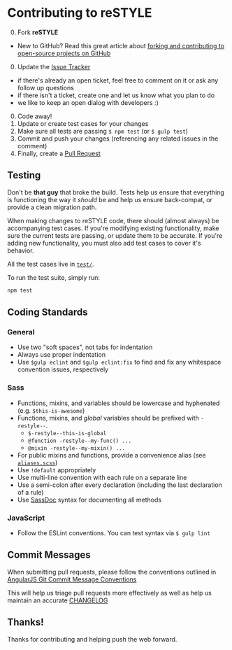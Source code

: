 # Contributing to reSTYLE

0. Fork **reSTYLE**
  - New to GitHub? Read this great article about [forking and contributing to open-source projects on GitHub](https://help.github.com/articles/fork-a-repo)
0. Update the [Issue Tracker](http://github.com/eoneill/eyeglass-restyle/issues)
  - if there's already an open ticket, feel free to comment on it or ask any follow up questions
  - if there isn't a ticket, create one and let us know what you plan to do
  - we like to keep an open dialog with developers :)
0. Code away!
0. Update or create test cases for your changes
0. Make sure all tests are passing `$ npm test` (or `$ gulp test`)
0. Commit and push your changes (referencing any related issues in the comment)
0. Finally, create a [Pull Request](https://help.github.com/articles/creating-a-pull-request)

## Testing

Don't be **that guy** that broke the build. Tests help us ensure that everything is functioning the way it _should_ be and help us ensure back-compat, or provide a clean migration path.

When making changes to reSTYLE code, there should (almost always) be accompanying test cases. If you're modifying existing functionality, make sure the current tests are passing, or update them to be accurate.
If you're adding new functionality, you must also add test cases to cover it's behavior.

All the test cases live in [`test/`](./test).

To run the test suite, simply run:

```sh
npm test
```

## Coding Standards

### General

- Use two "soft spaces", not tabs for indentation
- Always use proper indentation
- Use `$gulp eclint` and `$gulp eclint:fix` to find and fix any whitespace convention issues, respectively

### Sass

- Functions, mixins, and variables should be lowercase and hyphenated (e.g. `$this-is-awesome`)
- Functions, mixins, and _global_ variables should be prefixed with `-restyle--`.
  - `$-restyle--this-is-global`
  - `@function -restyle--my-func() ...`
  - `@mixin -restyle--my-mixin() ...`
- For public mixins and functions, provide a convenience alias (see [`aliases.scss`](./sass/aliases.scss))
- Use `!default` appropriately
- Use multi-line convention with each rule on a separate line
- Use a semi-colon after every declaration (including the last declaration of a rule)
- Use [SassDoc](http://sassdoc.com/) syntax for documenting all methods

### JavaScript

- Follow the ESLint conventions. You can test syntax via `$ gulp lint`

## Commit Messages

When submitting pull requests, please follow the conventions outlined in [AngularJS Git Commit Message Conventions](https://docs.google.com/document/d/1QrDFcIiPjSLDn3EL15IJygNPiHORgU1_OOAqWjiDU5Y)

This will help us triage pull requests more effectively as well as help us maintain an accurate [CHANGELOG](./CHANGELOG.md)

## Thanks!

Thanks for contributing and helping push the web forward.

